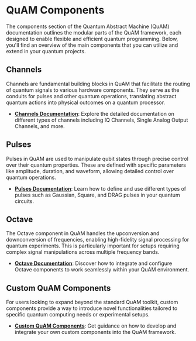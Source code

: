# QuAM Components

The components section of the Quantum Abstract Machine (QuAM) documentation outlines the modular parts of the QuAM framework, each designed to enable flexible and efficient quantum programming. Below, you'll find an overview of the main components that you can utilize and extend in your quantum projects.

## Channels
Channels are fundamental building blocks in QuAM that facilitate the routing of quantum signals to various hardware components. They serve as the conduits for pulses and other quantum operations, translating abstract quantum actions into physical outcomes on a quantum processor.

- **[Channels Documentation](channels.md)**: Explore the detailed documentation on different types of channels including IQ Channels, Single Analog Output Channels, and more.

## Pulses
Pulses in QuAM are used to manipulate qubit states through precise control over their quantum properties. These are defined with specific parameters like amplitude, duration, and waveform, allowing detailed control over quantum operations.

- **[Pulses Documentation](pulses.md)**: Learn how to define and use different types of pulses such as Gaussian, Square, and DRAG pulses in your quantum circuits.

## Octave
The Octave component in QuAM handles the upconversion and downconversion of frequencies, enabling high-fidelity signal processing for quantum experiments. This is particularly important for setups requiring complex signal manipulations across multiple frequency bands.

- **[Octave Documentation](octave.md)**: Discover how to integrate and configure Octave components to work seamlessly within your QuAM environment.

## Custom QuAM Components
For users looking to expand beyond the standard QuAM toolkit, custom components provide a way to introduce novel functionalities tailored to specific quantum computing needs or experimental setups.

- **[Custom QuAM Components](custom-components.md)**: Get guidance on how to develop and integrate your own custom components into the QuAM framework.
